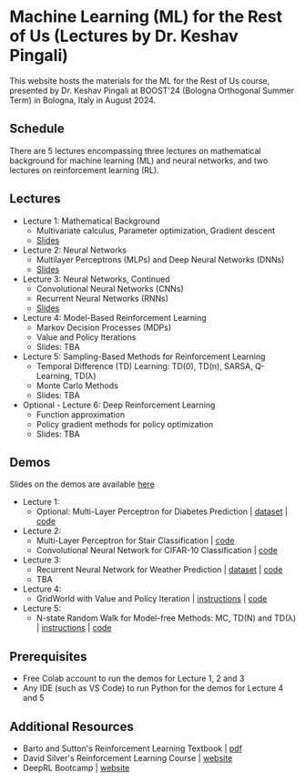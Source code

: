 # Machine Learning (ML) for the Rest of Us (Lectures by Dr. Keshav Pingali)

This website hosts the materials for the ML for the Rest of Us course, presented by Dr. Keshav Pingali at BOOST'24 (Bologna Orthogonal Summer Term) in Bologna, Italy in August 2024.

## Schedule

There are 5 lectures encompassing three lectures on mathematical background for machine learning (ML) and neural networks, and two lectures on reinforcement learning (RL).

## Lectures

* Lecture 1: Mathematical Background
  * Multivariate calculus, Parameter optimization, Gradient descent
  * [Slides](https://utexas-my.sharepoint.com/:p:/r/personal/pingali_oden_utexas_edu/Documents/Desktop/BoostPingaliLecture1.pptx?d=w39aa39ae70c747cbbcd7058248a1dead&csf=1&web=1&e=cgb15a) 
* Lecture 2: Neural Networks
  * Multilayer Perceptrons (MLPs) and Deep Neural Networks (DNNs)
  * [Slides](https://utexas.app.box.com/s/qcinjwck9gy7p4y85ro9da5eanwus2jx)
* Lecture 3: Neural Networks, Continued
  * Convolutional Neural Networks (CNNs)
  * Recurrent Neural Networks (RNNs)
  * [Slides](https://utexas.app.box.com/s/qcinjwck9gy7p4y85ro9da5eanwus2jx)
* Lecture 4: Model-Based Reinforcement Learning
  * Markov Decision Processes (MDPs)
  * Value and Policy Iterations
  * Slides: TBA
* Lecture 5: Sampling-Based Methods for Reinforcement Learning
  * Temporal Difference (TD) Learning: TD(0), TD(n), SARSA, Q-Learning, TD(λ)
  * Monte Carlo Methods
  * Slides: TBA
* Optional - Lecture 6: Deep Reinforcement Learning
  * Function approximation
  * Policy gradient methods for policy optimization
  * Slides: TBA

## Demos

Slides on the demos are available [here](https://docs.google.com/presentation/d/1Bc5NhpS8QXcyvbh3FCrm3Tv_crgKyFjDqr7ap40cBXc/edit?usp=sharing) 

* Lecture 1:
   * Optional: Multi-Layer Perceptron for Diabetes Prediction | [dataset](diabetes.csv) | [code](https://colab.research.google.com/drive/1CgYu6hCS4VWEGSyLuDOdiqwp29GzK4Re?usp=sharing)
* Lecture 2:
   * Multi-Layer Perceptron for Stair Classification | [code](https://colab.research.google.com/drive/1wo8K8tj2gPxzHOVExxFHTSexl45u4BDa?usp=sharing)
   * Convolutional Neural Network for CIFAR-10 Classification | [code](https://colab.research.google.com/drive/1ItV5SHOJQA90XhBlORIdKCdkt1Y1Pdoi?usp=sharing) 
* Lecture 3:
   * Recurrent Neural Network for Weather Prediction | [dataset](filtered_file.csv) | [code](rnn.py)
   * TBA
* Lecture 4:
   * GridWorld with Value and Policy Iteration | [instructions](gridworld.md) | [code](gridworld.py)
* Lecture 5:
   *  N-state Random Walk for Model-free Methods: MC, TD(N) and TD(λ) | [instructions](randomwalk.md) | [code](random_walk.py) 

## Prerequisites

* Free Colab account to run the demos for Lecture 1, 2 and 3
* Any IDE (such as VS Code) to run Python for the demos for Lecture 4 and 5

## Additional Resources

* Barto and Sutton's Reinforcement Learning Textbook | [pdf](https://www.andrew.cmu.edu/course/10-703/textbook/BartoSutton.pdf)
* David Silver's Reinforcement Learning Course | [website](https://www.davidsilver.uk/teaching/)
* DeepRL Bootcamp | [website](https://sites.google.com/view/deep-rl-bootcamp)
